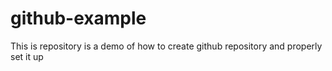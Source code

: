 # github-example
This is repository is a demo of how to create github repository and properly set it up
